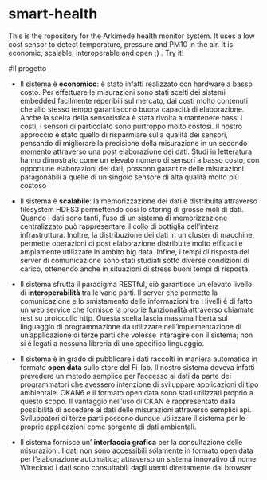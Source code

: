 # smart-health
This is the ropository for the Arkimede health monitor system. It uses a low cost sensor to detect temperature, pressure and PM10 in the air. It is economic, scalable, interoperable and open ;) . Try it!

#Il progetto
* Il sistema è __economico__: è stato infatti realizzato con hardware a basso
costo. Per effettuare le misurazioni sono stati scelti dei sistemi embedded
facilmente reperibili sul mercato, dai costi molto contenuti che allo stesso
tempo garantiscono buona capacità di elaborazione. Anche la scelta della
sensoristica è stata rivolta a mantenere bassi i costi, i sensori di particolato
sono purtroppo molto costosi. Il nostro approccio è stato quello di
risparmiare sulla qualità dei sensori, pensando di migliorare la precisione
della misurazione in un secondo momento attraverso una post elaborazione
dei dati. Studi in letteratura hanno dimostrato come un
elevato numero di sensori a basso costo, con opportune elaborazioni dei
dati, possono garantire delle misurazioni paragonabili a quelle di un
singolo sensore di alta qualità molto più costoso

* Il sistema è __scalabile__: la memorizzazione dei dati è distribuita attraverso
filesystem HDFS3 permettendo così lo storing di grosse moli di dati. Quando
i dati sono tanti, l’uso di un sistema di memorizzazione centralizzato
può rappresentare il collo di bottiglia dell’intera infrastruttura. Inoltre,
la distribuzione dei dati in un cluster di macchine, permette operazioni
di post elaborazione distribuite molto efficaci e ampiamente utilizzate in
ambito big data. Infine, i tempi di risposta del server di comunicazione
sono stati studiati sotto diverse condizioni di carico, ottenendo anche in
situazioni di stress buoni tempi di risposta.

* Il sistema sfrutta il paradigma RESTful, ciò garantisce un elevato livello
di __interoperabilità__ tra le varie parti. Il server che permette la comunicazione
e lo smistamento delle informazioni tra i livelli è di fatto un
web service che fornisce la proprie funzionalità attraverso chiamate rest
su protocollo http. Questa scelta lascia massima libertà sul linguaggio di
programmazione da utilizzare nell’implementazione di un’applicazione di
terze parti che volesse interagire con il sistema; non si è legati a nessuna
libreria di uno specifico linguaggio.

* Il sistema è in grado di pubblicare i dati raccolti in maniera automatica
in formato __open data__ sullo store del Fi-lab. Il nostro sistema doveva
infatti prevedere un metodo semplice per l’accesso ai dati da parte dei
programmatori che avessero intenzione di sviluppare applicazioni di tipo
ambientale. CKAN6 e il formato open data sono stati utilizzati proprio a
questo scopo. Il vantaggio nell’uso di CKAN è rappresentato dalla possibilità
di accedere ai dati delle misurazioni attraverso semplici api. Sviluppatori
di terze parti possono dunque utilizzare il sistema per le proprie
applicazioni come sorgente di dati ambientali.

* Il sistema fornisce un’ __interfaccia grafica__ per la consultazione delle misurazioni.
I dati non sono accessibili solamente in formato open data
per l’elaborazione automatica; attraverso un sistema innovativo di nome
Wirecloud i dati sono consultabili dagli utenti direttamente dal browser

